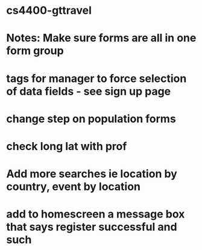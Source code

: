 # cs4400-gttravel

# Notes: Make sure forms are all in one form group
# <form> tags for manager to force selection of data fields - see sign up page
# change step on population forms
# check long lat with prof
# Add more searches ie location by country, event by location
# add to homescreen a message box that says register successful and such